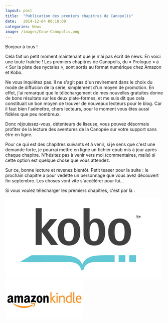 ```yaml
---
layout: post
title:  "Publication des premiers chapitres de Canopolis"
date:   2014-12-04 00:10:00
categories: News
image: /images/Couv-Canopolis.png
---
```


Bonjour à tous !


Cela fait un petit moment maintenant que je n'ai pas écrit de news. En voici une toute fraîche !
Les premiers chapitres de Canopolis, du « Prologue » à « Sur la piste des nyctales », sont sortis au format numérique chez Amazon et Kobo.

Ne vous inquiétez pas. Il ne s'agit pas d'un revirement dans le choix du mode de diffusion de la série, simplement d'un moyen de promotion. En effet, j'ai remarqué que le téléchargement de mes nouvelles gratuites donne de bons résultats sur les deux plate-formes, et me suis dit que cela constituait un bon moyen de trouver de nouveaux lecteurs pour le blog. Car il faut bien l'admettre, chers lecteurs, pour le moment vous êtes aussi fidèles que peu nombreux.

Donc réjouissez-vous, détenteurs de liseuse, vous pouvez désormais profiter de la lecture des aventures de la Canopée sur votre support sans être en ligne.

Pour ce qui est des chapitres suivants et à venir, si je sens que c'est une demande forte, je pourrai mettre en ligne un fichier epub mis à jour après chaque chapitre. N'hésitez pas à venir vers moi (commentaires, mails) si cette option est quelque chose que vous attendez.

Sur ce, bonne lecture et revenez bientôt. Petit teaser pour la suite : le prochain chapitre a pour vedette un personnage que vous avez découvert fin septembre. Les choses vont vite s'accélérer pour lui...

Si vous voulez télécharger les premiers chapitres, c'est par là :
<div id="boutiques"><a href="http://store.kobobooks.com/fr-FR/ebook/canopolis"><img  class="logo" src="/images/kobo_logo.jpg" /></a>
       <a href="http://www.amazon.fr/gp/product/B00PT0FN08"><img class="logo" src="/images/amazon_logo.jpg" /></a> </div>
